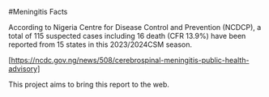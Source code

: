 #Meningitis Facts

According to Nigeria Centre for Disease Control and Prevention (NCDCP), a total of 115 suspected cases including 16 death (CFR 13.9%) have been reported from 15 states in this 2023/2024CSM season.

[https://ncdc.gov.ng/news/508/cerebrospinal-meningitis-public-health-advisory]

This project aims to bring this report to the web.